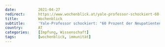 ```yaml
---
date:          2021-04-27
redirect:      https://www.wochenblick.at/yale-professor-schockiert-60-prozent-der-neupatienten-sind-geimpfte/
title:         Wochenblick
subtitle:      'Yale-Professor schockiert: "60 Prozent der Neupatienten sind Geimpfte"'
country:       AT
categories:    [Impfung, Wissenschaft]
tags:          [wochenblick, immunität]
---
```

